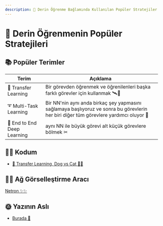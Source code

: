 ```yaml
---
description: 🥽 Derin Öğrenme Bağlamında Kullanılan Popüler Stratejiler 
---
```


# 💄 Derin Öğrenmenin Popüler Stratejileri

## 📚 Popüler Terimler
| Terim                  | Açıklama      |
| ---------------------- |---------------|
| 🚙 Transfer Learning   | Bir görevden öğrenmek ve öğrenilenleri başka farklı görevler için kullanmak 🛰🚙 |
| ➰ Multi-Task Learning | Bir NN'nin aynı anda birkaç şey yapmasını sağlamaya başlıyoruz ve sonra bu görevlerin her biri diğer tüm görevlere yardımcı oluyor 🚀 |
| 🏴 End to End Deep Learning | aynı NN ile büyük görevi alt küçük görevlere bölmek ✂ |

## 👩‍💻 Kodum
- [🚙 Transfer Learning, Dog vs Cat 🐶🐱](./0-TransferLearningDogvsCat.ipynb)

## 👷‍♀️ Ağ Görselleştirme Aracı
[Netron ✨✨](https://github.com/lutzroeder/netron)

## 🌞 Yazının Aslı
- [Burada 🐾](https://dl.asmaamir.com/5-dlstrategies)